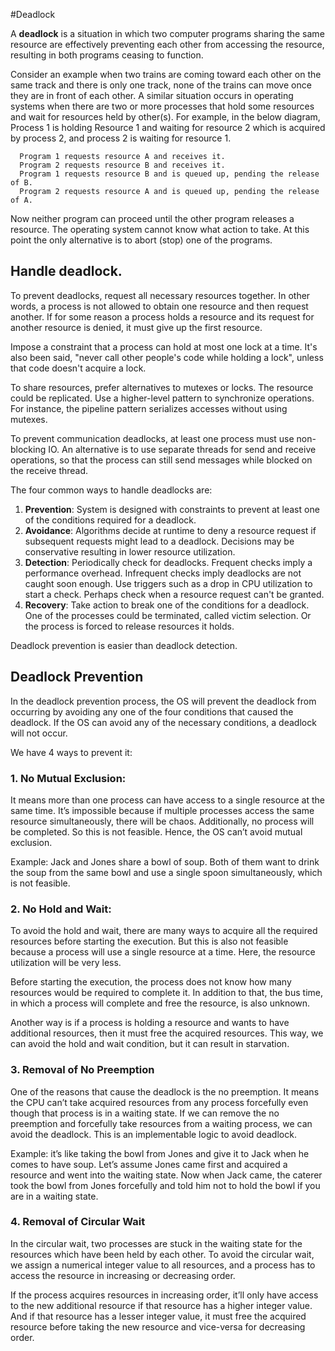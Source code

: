 #Deadlock

A **deadlock** is a situation in which two computer programs sharing the same resource are effectively preventing each other from accessing the resource, resulting in both programs ceasing to function.

Consider an example when two trains are coming toward each other on the same track and there is only one track, none of the trains can move once they are in front of each other. A similar situation occurs in operating systems when there are two or more processes that hold some resources and wait for resources held by other(s). For example, in the below diagram, Process 1 is holding Resource 1 and waiting for resource 2 which is acquired by process 2, and process 2 is waiting for resource 1. 

```
  Program 1 requests resource A and receives it.
  Program 2 requests resource B and receives it.
  Program 1 requests resource B and is queued up, pending the release of B.
  Program 2 requests resource A and is queued up, pending the release of A.
```

Now neither program can proceed until the other program releases a resource. The operating system cannot know what action to take. At this point the only alternative is to abort (stop) one of the programs.

## Handle deadlock.
To prevent deadlocks, request all necessary resources together. In other words, a process is not allowed to obtain one resource and then request another. If for some reason a process holds a resource and its request for another resource is denied, it must give up the first resource.

Impose a constraint that a process can hold at most one lock at a time. It's also been said, "never call other people's code while holding a lock", unless that code doesn't acquire a lock.

To share resources, prefer alternatives to mutexes or locks. The resource could be replicated. Use a higher-level pattern to synchronize operations. For instance, the pipeline pattern serializes accesses without using mutexes.

To prevent communication deadlocks, at least one process must use non-blocking IO. An alternative is to use separate threads for send and receive operations, so that the process can still send messages while blocked on the receive thread.

The four common ways to handle deadlocks are:
1. **Prevention**: System is designed with constraints to prevent at least one of the conditions required for a deadlock.
2. **Avoidance**: Algorithms decide at runtime to deny a resource request if subsequent requests might lead to a deadlock. Decisions may be conservative resulting in lower resource utilization.
3. **Detection**: Periodically check for deadlocks. Frequent checks imply a performance overhead. Infrequent checks imply deadlocks are not caught soon enough. Use triggers such as a drop in CPU utilization to start a check. Perhaps check when a resource request can't be granted.
4. **Recovery**: Take action to break one of the conditions for a deadlock. One of the processes could be terminated, called victim selection. Or the process is forced to release resources it holds.

Deadlock prevention is easier than deadlock detection.

## Deadlock Prevention

In the deadlock prevention process, the OS will prevent the deadlock from occurring by avoiding any one of the four conditions that caused the deadlock. If the OS can avoid any of the necessary conditions, a deadlock will not occur.

We have 4 ways to prevent it:
### 1. No Mutual Exclusion: 

It means more than one process can have access to a single resource at the same time. It’s impossible because if multiple processes access the same resource simultaneously, there will be chaos. Additionally, no process will be completed. So this is not feasible. Hence, the OS can’t avoid mutual exclusion.

Example: Jack and Jones share a bowl of soup. Both of them want to drink the soup from the same bowl and use a single spoon simultaneously, which is not feasible.

### 2. No Hold and Wait:

To avoid the hold and wait, there are many ways to acquire all the required resources before starting the execution. But this is also not feasible because a process will use a single resource at a time. Here, the resource utilization will be very less.

Before starting the execution, the process does not know how many resources would be required to complete it. In addition to that, the bus time, in which a process will complete and free the resource, is also unknown.

Another way is if a process is holding a resource and wants to have additional resources, then it must free the acquired resources. This way, we can avoid the hold and wait condition, but it can result in starvation.

### 3. Removal of No Preemption

One of the reasons that cause the deadlock is the no preemption. It means the CPU can’t take acquired resources from any process forcefully even though that process is in a waiting state. If we can remove the no preemption and forcefully take resources from a waiting process, we can avoid the deadlock. This is an implementable logic to avoid deadlock.

Example: it’s like taking the bowl from Jones and give it to Jack when he comes to have soup. Let’s assume Jones came first and acquired a resource and went into the waiting state. Now when Jack came, the caterer took the bowl from Jones forcefully and told him not to hold the bowl if you are in a waiting state.

### 4. Removal of Circular Wait

In the circular wait, two processes are stuck in the waiting state for the resources which have been held by each other. To avoid the circular wait, we assign a numerical integer value to all resources, and a process has to access the resource in increasing or decreasing order.

If the process acquires resources in increasing order, it’ll only have access to the new additional resource if that resource has a higher integer value. And if that resource has a lesser integer value, it must free the acquired resource before taking the new resource and vice-versa for decreasing order.